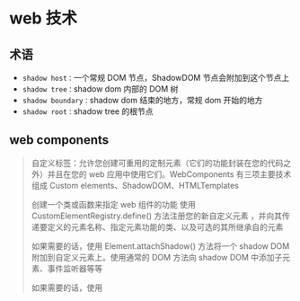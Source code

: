 # web 技术

## 术语

- `shadow host：`一个常规 DOM 节点，ShadowDOM 节点会附加到这个节点上
- `shadow tree：`shadow dom 内部的 DOM 树
- `shadow boundary：`shadow dom 结束的地方，常规 dom 开始的地方
- `shadow root：`shadow tree 的根节点

## web components

> 自定义标签：允许您创建可重用的定制元素（它们的功能封装在您的代码之外）并且在您的 web 应用中使用它们。WebComponents 有三项主要技术组成 Custom elements、ShadowDOM、HTMLTemplates
>
> 创建一个类或函数来指定 web 组件的功能
> 使用 CustomElementRegistry.define() 方法注册您的新自定义元素 ，并向其传递要定义的元素名称、指定元素功能的类、以及可选的其所继承自的元素
>
> 如果需要的话，使用 Element.attachShadow() 方法将一个 shadow DOM 附加到自定义元素上。使用通常的 DOM 方法向 shadow DOM 中添加子元素、事件监听器等等
>
> 如果需要的话，使用 <template> 和<slot> 定义一个 HTML 模板。再次使用常规 DOM 方法克隆模板并将其附加到您的 shadow DOM 中

### 自定义元素（Custom elements）

> 一组 JavaScript API，允许您定义 custom elements 及其行为

### 影子 DOM（ShadowDOM）

> 一组 JavaScript API，用于将封装的“影子”DOM 树附加到元素（与主文档 DOM 分开呈现）并控制其关联的功能。通过这种方式，您可以保持元素的功能私有，这样它们就可以被脚本化和样式化，而不用担心与文档的其他部分发生冲突
>
> Shadow DOM 允许将隐藏的 DOM 树附加到常规的 DOM 树中——它以 shadow root 节点为起始根节点，在这个根节点的下方，可以是任意元素，和普通的 DOM 元素一样

### HTML 模板树（HTML Templates）

> <template> 和 <slot> 元素使您可以编写不在呈现页面中显示的标记模板。然后它们可以作为自定义元素结构的基础被多次重用

### web components web apis

- `CustomElementRegistry`
